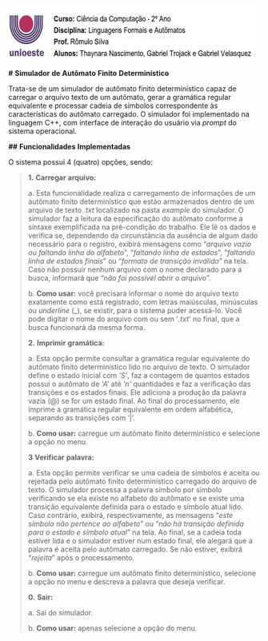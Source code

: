 ﻿<img src="./cabecalho.png"
style="width:6.37007in;height:1.12598in" />

**\#** **Simulador** **de** **Autômato** **Finito** **Determinístico** 

Trata-se de um simulador de autômato finito determinístico capaz de carregar o arquivo texto de um autômato, gerar a gramática regular equivalente e processar cadeia de símbolos correspondente às características do autômato carregado. O simulador foi implementado na linguagem C++, com interface de interação do usuário via *prompt* do sistema operacional.  

**\##** **Funcionalidades** **Implementadas** 

O sistema possui 4 (quatro) opções, sendo: 

> **1.** **Carregar** **arquivo:** 
>
> a\. Esta funcionalidade realiza o carregamento de informações de um autômato finito determinístico que estão armazenados dentro de um arquivo de texto *.txt* localizado na pasta *example* do simulador. O simulador faz a leitura da especificação do autômato conforme a sintaxe exemplificada na pré-condição do trabalho. Ele lê os dados e verifica se, dependendo da circunstância da ausência de algum dado necessário para o registro, exibirá mensagens como “*arquivo vazio ou faltando linha do alfabeto*”, “*faltando linha de estados*”, “*faltando linha de estados finais*” ou “*formato de transição inválido*” na tela. Caso não possuir nenhum arquivo com o nome declarado para a busca, informará que “*não foi possível abrir o arquivo*”. 
>
> b\. **Como usar:** você precisará informar o nome do arquivo texto exatamente como está registrado, com letras maiúsculas, minúsculas ou *underline* (\_), se existir, para o sistema puder acessá-lo. Você pode digitar o nome do arquivo com ou sem '*.txt*' no final, que a busca funcionará da mesma forma. 
>
> **2.** **Imprimir** **gramática:** 
>
> a\. Esta opção permite consultar a gramática regular equivalente do autômato finito determinístico lido no arquivo de texto. O simulador define o estado inicial com ‘*S’*, faz a contagem de quantos estados possui o autômato de *‘A’* até ‘*n’* quantidades e faz a verificação das transições e os estados finais. Ele adiciona a produção da palavra vazia (@) se for um estado final. Ao final do processamento,  ele  imprime  a  gramática  regular  equivalente  em  ordem alfabética, separando as transições com ‘|’.  
>
> b\. **Como usar:** carregue um autômato finito determinístico e selecione a opção no menu. 
>
> **3** **Verificar** **palavra:** 
>
> a\. Esta opção permite verificar se uma cadeia de símbolos é aceita ou rejeitada pelo autômato finito determinístico carregado do arquivo de texto. O simulador processa a palavra símbolo por símbolo verificando se ela existe no alfabeto do autômato e se existe uma transição equivalente definida para o estado e símbolo atual lido. Caso contrário, exibirá, respectivamente, as mensagens “*este símbolo não pertence ao alfabeto*” ou “*não há transição definida para o estado e símbolo atual*” na tela. Ao final, se a cadeia toda estiver lida e o simulador estiver num estado final, ele alegará que a palavra é aceita pelo autômato carregado. Se não estiver, exibirá “*rejeita*” após o processamento. 
>
> b\. **Como usar:** carregue um autômato finito determinístico, selecione a opção no menu e descreva a palavra que deseja verificar. 
>
> **0.** **Sair:** 
>
> a\. Sai do simulador. 
>
> b\. **Como usar:** apenas selecione a opção do menu. 
